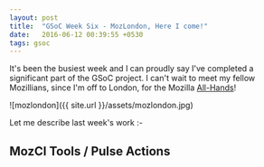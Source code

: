 ```yaml
---
layout: post
title:  "GSoC Week Six - MozLondon, Here I come!"
date:   2016-06-12 00:39:55 +0530
tags: gsoc
---
```

It's been the busiest week and I can proudly say I've completed a significant part of the GSoC project. I can't wait to meet my fellow Mozillians, since I'm off to London, for the Mozilla [All-Hands](https://wiki.mozilla.org/All_Hands)!

![mozlondon]({{ site.url }}/assets/mozlondon.jpg)

Let me describe last week's work :-

## MozCI Tools / Pulse Actions


